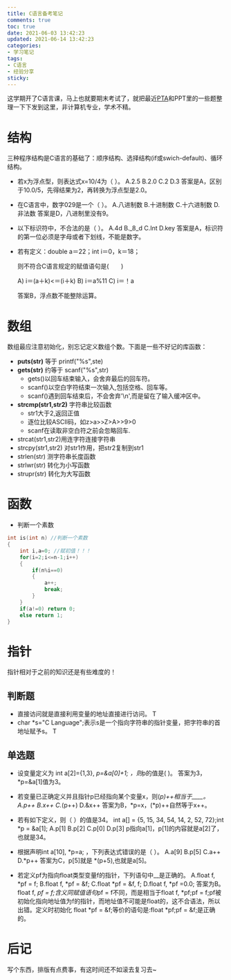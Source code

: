 ```yaml
---
title: C语言备考笔记
comments: true
toc: true
date: 2021-06-03 13:42:23
updated: 2021-06-14 13:42:23
categories:
- 学习笔记
tags:
- C语言
- 经验分享
sticky:
---
```


这学期开了C语言课，马上也就要期末考试了，就把最近[PTA](https://pintia.cn/)和PPT里的一些题整理一下下发到这里，非计算机专业，学术不精。

<!-- more -->

# **结构**
三种程序结构是C语言的基础了：顺序结构、选择结构(if或swich-default)、循环结构。

- 若x为浮点型，则表达式x=10/4为（ ）。
  A.2.5 B.2.0 C.2 D.3
  答案是A，区别于10.0/5，先得结果为2，再转换为浮点型是2.0。
  
- 在C语言中，数字029是一个（ ）。
  A.八进制数 B.十进制数 C.十六进制数 D.非法数
  答案是D，八进制里没有9。
  
- 以下标识符中，不合法的是（ ）。
  A.4d B._8_d C.Int D.key
  答案是A，标识符的第一位必须是字母或者下划线，不能是数字。
  
- 若有定义：double a＝22；int i＝0，k＝18；

  则不符合C语言规定的赋值语句是(　　)

  A) i＝(a＋k)<＝(i＋k)	B) i＝a%11	C)  i＝！a

  答案B，浮点数不能整除运算。

# **数组**
数组最应注意初始化，别忘记定义数组个数。下面是一些不好记的库函数：
- **puts(str)** 等于 printf("%s",ste)
- **gets(str)** 约等于 scanf("%s",str)
  + gets()以回车结束输入，会舍弃最后的回车符。
  + scanf()以空白字符结束一次输入,包括空格、回车等。
  + scanf()遇到回车结束后，不会舍弃'\n',而是留在了输入缓冲区中。
- **strcmp(str1,str2)** 字符串比较函数
  + str1大于2,返回正值
  + 逐位比较ASCII码，如z>a>>Z>A>>9>0
  + scanf在读取非空白符之前会忽略回车.
- strcat(str1,str2)用连字符连接字符串
- strcpy(str1,str2) 对str1作用，把str2复制到str1
- strlen(str) 测字符串长度函数
- strlwr(str) 转化为小写函数
- strupr(str) 转化为大写函数

# **函数**
- 判断一个素数

```c
int is(int n) //判断一个素数
{
	int i,a=0; //赋初值！！！
	for(i=2;i<=n-1;i++)
	{
        if(n%i==0)
        {
            a++;
            break;
        }
    }
	if(a!=0) return 0;
	else return 1;
}
```

# **指针**
指针相对于之前的知识还是有些难度的！
## 判断题
- 直接访问就是直接利用变量的地址直接进行访问。
T
- char *s="C Language";表示s是一个指向字符串的指针变量，把字符串的首地址赋予s。
T

## 单选题
- 设变量定义为 int a[2]={1,3}, *p=&a[0]+1; ，则*p的值是( )。
答案为3，*p=&a[1]值为3。

- 若变量已正确定义并且指针p已经指向某个变量x，则(*p)++相当于____。
  A.p++	B.x++	C.*(p++)	D.&x++
  答案为B，*p=x，(*p)++自然等于x++。

- 若有如下定义，则（ ）的值是34。
int a[] = {5, 15, 34, 54, 14, 2, 52, 72};int *p = &a[1];
A.p[1]	B.p[2]	C.p[0]	D.p[3]
p指向a[1]，p[1]的内容就是a[2]了，也就是34。

- 根据声明int a[10], *p=a; ，下列表达式错误的是（ ）。
  A.a[9]  B.p[5]  C.a++ D.*p++
  答案为C，p[5]就是 *(p+5),也就是a[5]。

- 若定义pf为指向float类型变量f的指针，下列语句中__是正确的。
  A.float f, *pf = f; B.float f, *pf = &f;
  C.float *pf = &f, f;  D.float f, *pf =0.0;
  答案为B。float f, *pf = f;含义同赋值语句*pf = f不同，而是相当于float f, *pf;pf = f;pf被初始化指向地址值为f的指针，而地址值不可能是float的，这不合语法，所以出错。定义时初始化 float *pf = &f;等价的语句是:float *pf;pf = &f;是正确的。

# **后记**
写个东西，排版有点费事，有这时间还不如滚去复习去~ 
